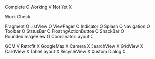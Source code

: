 Complete 	O
Working 	V
Not Yet 	X

Work						Check

Fragment					O
ListView					O
ViewPager					O
Indicator					O
Splash						O
Navigation					O
Toolbar						O
StatusBar					O
FloatingActionButton		O
SnackBar					O
RoundedImageView			O
CoordinatorLayout			O

GCM							V
Retrofit					X
GoogleMap					X
Camera						X
SearchView					X
GridView					X
CardView					X
TableLayout					X
RecycleView					X
Custom Dialog				X
